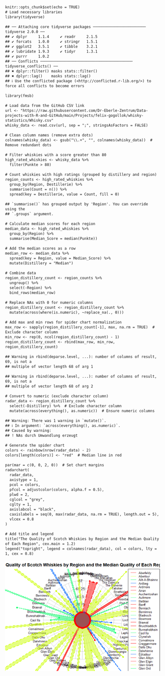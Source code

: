     knitr::opts_chunk$set(echo = TRUE)
    # Load necessary libraries
    library(tidyverse)

    ## ── Attaching core tidyverse packages ──────────────────────── tidyverse 2.0.0 ──
    ## ✔ dplyr     1.1.4     ✔ readr     2.1.5
    ## ✔ forcats   1.0.0     ✔ stringr   1.5.1
    ## ✔ ggplot2   3.5.1     ✔ tibble    3.2.1
    ## ✔ lubridate 1.9.3     ✔ tidyr     1.3.1
    ## ✔ purrr     1.0.2     
    ## ── Conflicts ────────────────────────────────────────── tidyverse_conflicts() ──
    ## ✖ dplyr::filter() masks stats::filter()
    ## ✖ dplyr::lag()    masks stats::lag()
    ## ℹ Use the conflicted package (<http://conflicted.r-lib.org/>) to force all conflicts to become errors

    library(fmsb)

    # Load data from the GitHub CSV link
    url <- "https://raw.githubusercontent.com/Dr-Eberle-Zentrum/Data-projects-with-R-and-GitHub/main/Projects/felix-gogollok/whisky-statistics/Whisky.csv"
    whisky_data <- read.csv(url, sep = ";", stringsAsFactors = FALSE)

    # Clean column names (remove extra dots)
    colnames(whisky_data) <- gsub("\\.+", "", colnames(whisky_data))  # Remove redundant dots

    # Filter whiskies with a score greater than 80
    high_rated_whiskies <- whisky_data %>%
      filter(Punkte > 80)

    # Count whiskies with high ratings (grouped by distillery and region)
    region_counts <- high_rated_whiskies %>%
      group_by(Region, Destillerie) %>%
      summarise(Count = n()) %>%
      spread(key = Destillerie, value = Count, fill = 0)

    ## `summarise()` has grouped output by 'Region'. You can override using the
    ## `.groups` argument.

    # Calculate median scores for each region
    median_data <- high_rated_whiskies %>%
      group_by(Region) %>%
      summarise(Median_Score = median(Punkte))

    # Add the median scores as a row
    median_row <- median_data %>%
      spread(key = Region, value = Median_Score) %>%
      mutate(Distillery = "Median")

    # Combine data
    region_distillery_count <- region_counts %>%
      ungroup() %>%
      select(-Region) %>%
      bind_rows(median_row)

    # Replace NAs with 0 for numeric columns
    region_distillery_count <- region_distillery_count %>%
      mutate(across(where(is.numeric), ~replace_na(., 0)))

    # Add max and min rows for spider chart normalization
    max_row <- sapply(region_distillery_count[-1], max, na.rm = TRUE)  # Exclude character column
    min_row <- rep(0, ncol(region_distillery_count) - 1)
    region_distillery_count <- rbind(max_row, min_row, region_distillery_count)

    ## Warning in rbind(deparse.level, ...): number of columns of result, 69, is not a
    ## multiple of vector length 68 of arg 1

    ## Warning in rbind(deparse.level, ...): number of columns of result, 69, is not a
    ## multiple of vector length 68 of arg 2

    # Convert to numeric (exclude character column)
    radar_data <- region_distillery_count %>%
      select(-Distillery) %>%  # Exclude character column
      mutate(across(everything(), as.numeric))  # Ensure numeric columns

    ## Warning: There was 1 warning in `mutate()`.
    ## ℹ In argument: `across(everything(), as.numeric)`.
    ## Caused by warning:
    ## ! NAs durch Umwandlung erzeugt

    # Generate the spider chart
    colors <- rainbow(nrow(radar_data) - 2)
    colors[length(colors)] <- "red"  # Median line in red

    par(mar = c(0, 0, 2, 0))  # Set chart margins
    radarchart(
      radar_data,
      axistype = 1,
      pcol = colors,
      pfcol = adjustcolor(colors, alpha.f = 0.5),
      plwd = 2,
      cglcol = "grey",
      cglty = 1,
      axislabcol = "black",
      caxislabels = seq(0, max(radar_data, na.rm = TRUE), length.out = 5),
      vlcex = 0.8
    )

    # Add title and legend
    title("The Quality of Scotch Whiskies by Region and the Median Quality of Each Region", cex.main = 1.2)
    legend("topright", legend = colnames(radar_data), col = colors, lty = 1, cex = 0.8)

![](Beileis-solution_files/figure-markdown_strict/setup-1.png)
